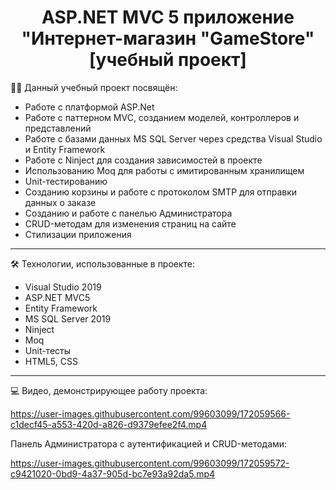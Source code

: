 <div align="center">
  <h1>ASP.NET MVC 5 приложение "Интернет-магазин "GameStore" [учебный проект]</h1>
</div>

👨‍💻 Данный учебный проект посвящён:
- Работе с платформой ASP.Net
- Работе с паттерном MVC, созданием моделей, контроллеров и представлений
- Работе с базами данных MS SQL Server через средства Visual Studio и Entity Framework
- Работе с Ninject для создания зависимостей в проекте
- Использованию Moq для работы с имитированным хранилищем 
- Unit-тестированию
- Созданию корзины и работе с протоколом SMTP для отправки данных о заказе
- Созданию и работе с панелью Администратора
- CRUD-методам для изменения страниц на сайте
- Стилизации приложения
---
🛠️ Технологии, использованные в проекте:
- Visual Studio 2019 
- ASP.NET MVC5
- Entity Framework
- MS SQL Server 2019 
- Ninject
- Moq
- Unit-тесты
- HTML5, CSS
---
💻 Видео, демонстрирующее работу проекта:

https://user-images.githubusercontent.com/99603099/172059566-c1decf45-a553-420d-a826-d9379efee2f4.mp4

Панель Администратора с аутентификацией и CRUD-методами:

https://user-images.githubusercontent.com/99603099/172059572-c9421020-0bd9-4a37-905d-bc7e93a92da5.mp4

